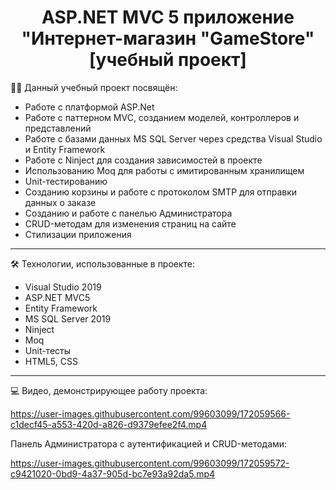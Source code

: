 <div align="center">
  <h1>ASP.NET MVC 5 приложение "Интернет-магазин "GameStore" [учебный проект]</h1>
</div>

👨‍💻 Данный учебный проект посвящён:
- Работе с платформой ASP.Net
- Работе с паттерном MVC, созданием моделей, контроллеров и представлений
- Работе с базами данных MS SQL Server через средства Visual Studio и Entity Framework
- Работе с Ninject для создания зависимостей в проекте
- Использованию Moq для работы с имитированным хранилищем 
- Unit-тестированию
- Созданию корзины и работе с протоколом SMTP для отправки данных о заказе
- Созданию и работе с панелью Администратора
- CRUD-методам для изменения страниц на сайте
- Стилизации приложения
---
🛠️ Технологии, использованные в проекте:
- Visual Studio 2019 
- ASP.NET MVC5
- Entity Framework
- MS SQL Server 2019 
- Ninject
- Moq
- Unit-тесты
- HTML5, CSS
---
💻 Видео, демонстрирующее работу проекта:

https://user-images.githubusercontent.com/99603099/172059566-c1decf45-a553-420d-a826-d9379efee2f4.mp4

Панель Администратора с аутентификацией и CRUD-методами:

https://user-images.githubusercontent.com/99603099/172059572-c9421020-0bd9-4a37-905d-bc7e93a92da5.mp4

